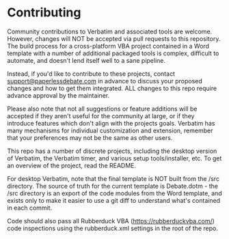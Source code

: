 # Contributing

Community contributions to Verbatim and associated tools are welcome. However, changes will NOT be accepted via pull requests to this repository. The build process for a cross-platform VBA project contained in a Word template with a number of additional packaged tools is complex, difficult to automate, and doesn't lend itself well to a sane pipeline.

Instead, if you'd like to contribute to these projects, contact support@paperlessdebate.com in advance to discuss your proposed changes and how to get them integrated. ALL changes to this repo require advance approval by the maintainer.

Please also note that not all suggestions or feature additions will be accepted if they aren't useful for the community at large, or if they introduce features which don't align with the projects goals. Verbatim has many mechanisms for individual customization and extension, remember that your preferences may not be the same as other users.

This repo has a number of discrete projects, including the desktop version of Verbatim, the Verbatim timer, and various setup tools/installer, etc. To get an overview of the project, read the README.

For desktop Verbatim, note that the final template is NOT built from the /src directory. The source of truth for the current template is Debate.dotm - the /src directory is an export of the code modules from the Word template, and exists only to make it easier to use a git diff to understand what's contained in each commit.

Code should also pass all Rubberduck VBA (https://rubberduckvba.com/) code inspections using the rubberduck.xml settings in the root of the repo.
